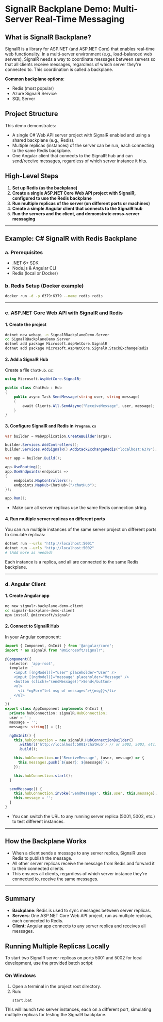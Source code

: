 # SignalR Backplane Demo: Multi-Server Real-Time Messaging

## What is SignalR Backplane?

SignalR is a library for ASP.NET (and ASP.NET Core) that enables real-time web functionality. In a multi-server environment (e.g., load-balanced web servers), SignalR needs a way to coordinate messages between servers so that all clients receive messages, regardless of which server they're connected to. This coordination is called a backplane.

**Common backplane options:**
- Redis (most popular)
- Azure SignalR Service
- SQL Server

## Project Structure

This demo demonstrates:
- A single C# Web API server project with SignalR enabled and using a shared backplane (e.g., Redis).
- Multiple replicas (instances) of the server can be run, each connecting to the same Redis backplane.
- One Angular client that connects to the SignalR hub and can send/receive messages, regardless of which server instance it hits.

## High-Level Steps

1. **Set up Redis (as the backplane)**
2. **Create a single ASP.NET Core Web API project with SignalR, configured to use the Redis backplane**
3. **Run multiple replicas of the server (on different ports or machines)**
4. **Create a simple Angular client that connects to the SignalR hub**
5. **Run the servers and the client, and demonstrate cross-server messaging**

---

## Example: C# SignalR with Redis Backplane

### a. Prerequisites

- .NET 6+ SDK
- Node.js & Angular CLI
- Redis (local or Docker)

### b. Redis Setup (Docker example)

```bash
docker run -d -p 6379:6379 --name redis redis
```

---

### c. ASP.NET Core Web API with SignalR and Redis

#### 1. Create the project

```bash
dotnet new webapi -n SignalRBackplaneDemo.Server
cd SignalRBackplaneDemo.Server
dotnet add package Microsoft.AspNetCore.SignalR
dotnet add package Microsoft.AspNetCore.SignalR.StackExchangeRedis
```

#### 2. Add a SignalR Hub

Create a file `ChatHub.cs`:

```csharp
using Microsoft.AspNetCore.SignalR;

public class ChatHub : Hub
{
    public async Task SendMessage(string user, string message)
    {
        await Clients.All.SendAsync("ReceiveMessage", user, message);
    }
}
```

#### 3. Configure SignalR and Redis in `Program.cs`

```csharp
var builder = WebApplication.CreateBuilder(args);

builder.Services.AddControllers();
builder.Services.AddSignalR().AddStackExchangeRedis("localhost:6379");

var app = builder.Build();

app.UseRouting();
app.UseEndpoints(endpoints =>
{
    endpoints.MapControllers();
    endpoints.MapHub<ChatHub>("/chatHub");
});

app.Run();
```

- Make sure all server replicas use the same Redis connection string.

#### 4. Run multiple server replicas on different ports

You can run multiple instances of the same server project on different ports to simulate replicas:

```bash
dotnet run --urls "http://localhost:5001"
dotnet run --urls "http://localhost:5002"
# (Add more as needed)
```

Each instance is a replica, and all are connected to the same Redis backplane.

---

### d. Angular Client

#### 1. Create Angular app

```bash
ng new signalr-backplane-demo-client
cd signalr-backplane-demo-client
npm install @microsoft/signalr
```

#### 2. Connect to SignalR Hub

In your Angular component:

```typescript
import { Component, OnInit } from '@angular/core';
import * as signalR from '@microsoft/signalr';

@Component({
  selector: 'app-root',
  template: `
    <input [(ngModel)]="user" placeholder="User" />
    <input [(ngModel)]="message" placeholder="Message" />
    <button (click)="sendMessage()">Send</button>
    <ul>
      <li *ngFor="let msg of messages">{{msg}}</li>
    </ul>
  `
})
export class AppComponent implements OnInit {
  private hubConnection: signalR.HubConnection;
  user = '';
  message = '';
  messages: string[] = [];

  ngOnInit() {
    this.hubConnection = new signalR.HubConnectionBuilder()
      .withUrl('http://localhost:5001/chatHub') // or 5002, 5003, etc.
      .build();

    this.hubConnection.on('ReceiveMessage', (user, message) => {
      this.messages.push(`${user}: ${message}`);
    });

    this.hubConnection.start();
  }

  sendMessage() {
    this.hubConnection.invoke('SendMessage', this.user, this.message);
    this.message = '';
  }
}
```

- You can switch the URL to any running server replica (5001, 5002, etc.) to test different instances.

---

## How the Backplane Works

- When a client sends a message to any server replica, SignalR uses Redis to publish the message.
- All other server replicas receive the message from Redis and forward it to their connected clients.
- This ensures all clients, regardless of which server instance they're connected to, receive the same messages.

---

## Summary

- **Backplane**: Redis is used to sync messages between server replicas.
- **Servers**: One ASP.NET Core Web API project, run as multiple replicas, each connected to Redis.
- **Client**: Angular app connects to any server replica and receives all messages. 

## Running Multiple Replicas Locally

To start two SignalR server replicas on ports 5001 and 5002 for local development, use the provided batch script:

### On Windows

1. Open a terminal in the project root directory.
2. Run:
   ```
   start.bat
   ```

This will launch two server instances, each on a different port, simulating multiple replicas for testing the SignalR backplane. 